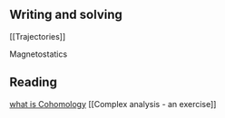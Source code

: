 ## Writing and solving

[[Trajectories]]

Magnetostatics

## Reading

[what is Cohomology](https://drive.google.com/file/d/1yfafTJPQRbOWjtPbHqASofuy027VT0Co/view)
[[Complex analysis - an exercise]]